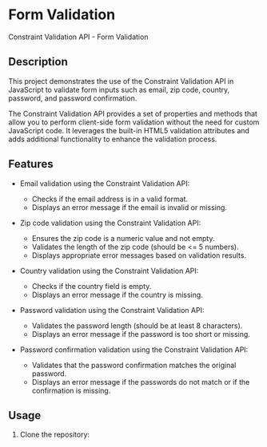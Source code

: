 # Form Validation

Constraint Validation API - Form Validation

## Description

This project demonstrates the use of the Constraint Validation API in JavaScript to validate form inputs such as email, zip code, country, password, and password confirmation.

The Constraint Validation API provides a set of properties and methods that allow you to perform client-side form validation without the need for custom JavaScript code. It leverages the built-in HTML5 validation attributes and adds additional functionality to enhance the validation process.

## Features

- Email validation using the Constraint Validation API:

  - Checks if the email address is in a valid format.
  - Displays an error message if the email is invalid or missing.

- Zip code validation using the Constraint Validation API:

  - Ensures the zip code is a numeric value and not empty.
  - Validates the length of the zip code (should be <= 5 numbers).
  - Displays appropriate error messages based on validation results.

- Country validation using the Constraint Validation API:

  - Checks if the country field is empty.
  - Displays an error message if the country is missing.

- Password validation using the Constraint Validation API:

  - Validates the password length (should be at least 8 characters).
  - Displays an error message if the password is too short or missing.

- Password confirmation validation using the Constraint Validation API:
  - Validates that the password confirmation matches the original password.
  - Displays an error message if the passwords do not match or if the confirmation is missing.

## Usage

1. Clone the repository:
